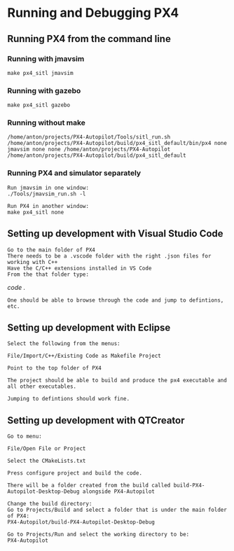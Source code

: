 # Running and Debugging PX4

## Running PX4 from the command line

### Running with jmavsim

```
make px4_sitl jmavsim
```

### Running with gazebo

```
make px4_sitl gazebo
``` 

### Running without make

```
/home/anton/projects/PX4-Autopilot/Tools/sitl_run.sh /home/anton/projects/PX4-Autopilot/build/px4_sitl_default/bin/px4 none jmavsim none none /home/anton/projects/PX4-Autopilot /home/anton/projects/PX4-Autopilot/build/px4_sitl_default
```

### Running PX4 and simulator separately

```
Run jmavsim in one window:
./Tools/jmavsim_run.sh -l

Run PX4 in another window:
make px4_sitl none

```



## Setting up development with Visual Studio Code

```
Go to the main folder of PX4
There needs to be a .vscode folder with the right .json files for working with C++
Have the C/C++ extensions installed in VS Code
From the that folder type:
```
<em>code  .</em>

```
One should be able to browse through the code and jump to defintions, etc.

```


## Setting up development with Eclipse

```
Select the following from the menus:

File/Import/C++/Existing Code as Makefile Project

Point to the top folder of PX4

The project should be able to build and produce the px4 executable and all other executables.

Jumping to defintions should work fine.

```


## Setting up development with QTCreator

```
Go to menu:

File/Open File or Project

Select the CMakeLists.txt

Press configure project and build the code.

There will be a folder created from the build called build-PX4-Autopilot-Desktop-Debug alongside PX4-Autopilot

Change the build directory:
Go to Projects/Build and select a folder that is under the main folder of PX4:
PX4-Autopilot/build-PX4-Autopilot-Desktop-Debug

Go to Projects/Run and select the working directory to be:
PX4-Autopilot


```